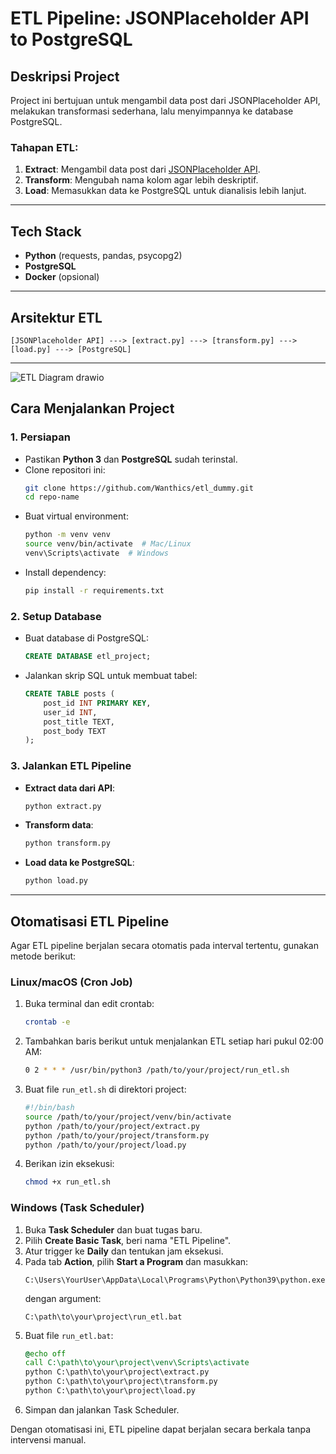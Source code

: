 # ETL Pipeline: JSONPlaceholder API to PostgreSQL

## Deskripsi Project
Project ini bertujuan untuk mengambil data post dari JSONPlaceholder API, melakukan transformasi sederhana, lalu menyimpannya ke database PostgreSQL.

### Tahapan ETL:
1. **Extract**: Mengambil data post dari [JSONPlaceholder API](https://jsonplaceholder.typicode.com/posts).
2. **Transform**: Mengubah nama kolom agar lebih deskriptif.
3. **Load**: Memasukkan data ke PostgreSQL untuk dianalisis lebih lanjut.

---

## Tech Stack
- **Python** (requests, pandas, psycopg2)
- **PostgreSQL**
- **Docker** (opsional)

---

## Arsitektur ETL
```plaintext
[JSONPlaceholder API] ---> [extract.py] ---> [transform.py] ---> [load.py] ---> [PostgreSQL]
```

---
![ETL Diagram drawio](https://github.com/user-attachments/assets/0cc526c9-ca89-4aa8-be9e-5692be051572)


## Cara Menjalankan Project

### 1. Persiapan
- Pastikan **Python 3** dan **PostgreSQL** sudah terinstal.
- Clone repositori ini:
  ```bash
  git clone https://github.com/Wanthics/etl_dummy.git
  cd repo-name
  ```
- Buat virtual environment:
  ```bash
  python -m venv venv
  source venv/bin/activate  # Mac/Linux
  venv\Scripts\activate  # Windows
  ```
- Install dependency:
  ```bash
  pip install -r requirements.txt
  ```

### 2. Setup Database
- Buat database di PostgreSQL:
  ```sql
  CREATE DATABASE etl_project;
  ```
- Jalankan skrip SQL untuk membuat tabel:
  ```sql
  CREATE TABLE posts (
      post_id INT PRIMARY KEY,
      user_id INT,
      post_title TEXT,
      post_body TEXT
  );
  ```

### 3. Jalankan ETL Pipeline
- **Extract data dari API**:
  ```bash
  python extract.py
  ```
- **Transform data**:
  ```bash
  python transform.py
  ```
- **Load data ke PostgreSQL**:
  ```bash
  python load.py
  ```

---

## Otomatisasi ETL Pipeline

Agar ETL pipeline berjalan secara otomatis pada interval tertentu, gunakan metode berikut:

### Linux/macOS (Cron Job)
1. Buka terminal dan edit crontab:
   ```bash
   crontab -e
   ```
2. Tambahkan baris berikut untuk menjalankan ETL setiap hari pukul 02:00 AM:
   ```bash
   0 2 * * * /usr/bin/python3 /path/to/your/project/run_etl.sh
   ```
3. Buat file `run_etl.sh` di direktori project:
   ```bash
   #!/bin/bash
   source /path/to/your/project/venv/bin/activate
   python /path/to/your/project/extract.py
   python /path/to/your/project/transform.py
   python /path/to/your/project/load.py
   ```
4. Berikan izin eksekusi:
   ```bash
   chmod +x run_etl.sh
   ```

### Windows (Task Scheduler)
1. Buka **Task Scheduler** dan buat tugas baru.
2. Pilih **Create Basic Task**, beri nama "ETL Pipeline".
3. Atur trigger ke **Daily** dan tentukan jam eksekusi.
4. Pada tab **Action**, pilih **Start a Program** dan masukkan:
   ```
   C:\Users\YourUser\AppData\Local\Programs\Python\Python39\python.exe
   ```
   dengan argument:
   ```
   C:\path\to\your\project\run_etl.bat
   ```
5. Buat file `run_etl.bat`:
   ```bat
   @echo off
   call C:\path\to\your\project\venv\Scripts\activate
   python C:\path\to\your\project\extract.py
   python C:\path\to\your\project\transform.py
   python C:\path\to\your\project\load.py
   ```
6. Simpan dan jalankan Task Scheduler.

Dengan otomatisasi ini, ETL pipeline dapat berjalan secara berkala tanpa intervensi manual.
